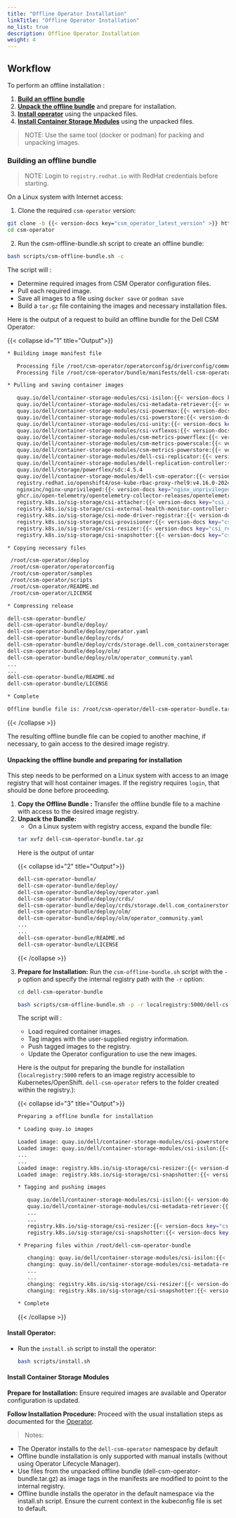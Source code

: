 ```yaml
---
title: "Offline Operator Installation"
linkTitle: "Offline Operator Installation"
no_list: true
description: Offline Operator Installation
weight: 4
---
```


## Workflow

To perform an offline installation :

1. [**Build an offline bundle**](../offline#building-an-offline-bundle-1)
2. [**Unpack the offline bundle**](../offline#unpacking-the-offline-bundle-and-preparing-for-installation-1) and prepare for installation.
3. [**Install operator**](../offline#install-operator-1) using the unpacked files.
4. [**Install Container Storage Modules**](../offline#install-container-storage-module-1) using the unpacked files.

>NOTE: Use the same tool (docker or podman) for packing and unpacking images.

### **Building an offline bundle**

>NOTE: Login to `registry.redhat.io` with RedHat credentials before starting.

On a Linux system with Internet access:

1. Clone the required `csm-operator` version:

```bash
git clone -b {{< version-docs key="csm_operator_latest_version" >}} https://github.com/dell/csm-operator.git
cd csm-operator
```

2. Run the csm-offline-bundle.sh script to create an offline bundle:

```bash
bash scripts/csm-offline-bundle.sh -c
```

The script will :

* Determine required images from CSM Operator configuration files.
* Pull each required image.
* Save all images to a file using `docker save` or `podman save`
* Build a `tar.gz` file containing the images and necessary installation files.

Here is the output of a request to build an offline bundle for the Dell CSM Operator:

{{< collapse id="1" title="Output">}}

```bash
* Building image manifest file

   Processing file /root/csm-operator/operatorconfig/driverconfig/common/default.yaml
   Processing file /root/csm-operator/bundle/manifests/dell-csm-operator.clusterserviceversion.yaml

* Pulling and saving container images

   quay.io/dell/container-storage-modules/csi-isilon:{{< version-docs key="csi_powerscale_latest_version" >}}
   quay.io/dell/container-storage-modules/csi-metadata-retriever:{{< version-docs key="metadata_retriever_latest_version" >}}
   quay.io/dell/container-storage-modules/csi-powermax:{{< version-docs key="csi_powermax_latest_version" >}}
   quay.io/dell/container-storage-modules/csi-powerstore:{{< version-docs key="csi_powerstore_latest_version" >}}
   quay.io/dell/container-storage-modules/csi-unity:{{< version-docs key="csi_unity_latest_version" >}}
   quay.io/dell/container-storage-modules/csi-vxflexos:{{< version-docs key="csi_powerflex_latest_version" >}}
   quay.io/dell/container-storage-modules/csm-metrics-powerflex:{{< version-docs key="csm_metrics_powerflex_image" >}}
   quay.io/dell/container-storage-modules/csm-metrics-powerscale:{{< version-docs key="csm_metrics_powerscale_image" >}}
   quay.io/dell/container-storage-modules/csm-metrics-powerstore:{{< version-docs key="csm_metrics_powerstore_image" >}}
   quay.io/dell/container-storage-modules/dell-csi-replicator:{{< version-docs key="replicator_latest_version" >}}
   quay.io/dell/container-storage-modules/dell-replication-controller:{{< version-docs key="replication_controller_latest_version" >}}
   quay.io/dell/storage/powerflex/sdc:4.5.4
   quay.io/dell/container-storage-modules/dell-csm-operator:{{< version-docs key="csm_operator_latest_version" >}}
   registry.redhat.io/openshift4/ose-kube-rbac-proxy-rhel9:v4.16.0-202409051837.p0.g8ea2c99.assembly.stream.el9
   nginxinc/nginx-unprivileged:{{< version-docs key="nginx_unprivileged_version" >}}
   ghcr.io/open-telemetry/opentelemetry-collector-releases/opentelemetry-collector:{{< version-docs key="opentelemetry_collector_latest_version" >}}
   registry.k8s.io/sig-storage/csi-attacher:{{< version-docs key="csi_attacher_latest_version" >}}
   registry.k8s.io/sig-storage/csi-external-health-monitor-controller:{{< version-docs key="csi_external_health_monitor_controller_latest_version" >}}
   registry.k8s.io/sig-storage/csi-node-driver-registrar:{{< version-docs key="csi_node_driver_registrar_latest_version" >}}
   registry.k8s.io/sig-storage/csi-provisioner:{{< version-docs key="csi_provisioner_latest_version" >}}
   registry.k8s.io/sig-storage/csi-resizer:{{< version-docs key="csi_resizer_latest_version" >}}
   registry.k8s.io/sig-storage/csi-snapshotter:{{< version-docs key="csi_snapshotter_latest_version" >}}

* Copying necessary files

 /root/csm-operator/deploy
 /root/csm-operator/operatorconfig
 /root/csm-operator/samples
 /root/csm-operator/scripts
 /root/csm-operator/README.md
 /root/csm-operator/LICENSE

* Compressing release

dell-csm-operator-bundle/
dell-csm-operator-bundle/deploy/
dell-csm-operator-bundle/deploy/operator.yaml
dell-csm-operator-bundle/deploy/crds/
dell-csm-operator-bundle/deploy/crds/storage.dell.com_containerstoragemodules.yaml
dell-csm-operator-bundle/deploy/olm/
dell-csm-operator-bundle/deploy/olm/operator_community.yaml
...
...
dell-csm-operator-bundle/README.md
dell-csm-operator-bundle/LICENSE

* Complete

Offline bundle file is: /root/csm-operator/dell-csm-operator-bundle.tar.gz
```
{{< /collapse >}}

The resulting offline bundle file can be copied to another machine, if necessary, to gain access to the desired image registry.

#### **Unpacking the offline bundle and preparing for installation**

This step needs to be performed on a Linux system with access to an image registry that will host container images. If the registry requires `login`, that should be done before proceeding.

1. **Copy the Offline Bundle :** Transfer the offline bundle file to a machine with access to the desired image registry.
2. **Unpack the Bundle:**
    - On a Linux system with registry access, expand the bundle file:
    ```bash
    tar xvfz dell-csm-operator-bundle.tar.gz
    ```
   Here is the output of untar
<ul>
{{< collapse id="2" title="Output">}}

   ```bash
   dell-csm-operator-bundle/
   dell-csm-operator-bundle/deploy/
   dell-csm-operator-bundle/deploy/operator.yaml
   dell-csm-operator-bundle/deploy/crds/
   dell-csm-operator-bundle/deploy/crds/storage.dell.com_containerstoragemodules.yaml
   dell-csm-operator-bundle/deploy/olm/
   dell-csm-operator-bundle/deploy/olm/operator_community.yaml
   ...
   ...
   dell-csm-operator-bundle/README.md
   dell-csm-operator-bundle/LICENSE
   ```
{{< /collapse >}}
</ul>

3. **Prepare for Installation:** Run the `csm-offline-bundle.sh` script with the `-p` option and specify the internal registry path with the `-r` option:
      ```bash
      cd dell-csm-operator-bundle

      bash scripts/csm-offline-bundle.sh -p -r localregistry:5000/dell-csm-operator/
      ```

   The script will :

      - Load required container images.
      - Tag images with the user-supplied registry information.
      - Push tagged images to the registry.
      - Update the Operator configuration to use the new images.

      Here is the output for preparing the bundle for installation (`localregistry:5000` refers to an image registry accessible to Kubernetes/OpenShift. `dell-csm-operator` refers to the folder created within the registry.):
<ul>
{{< collapse id="3" title="Output">}}

```bash
Preparing a offline bundle for installation

* Loading quay.io images

Loaded image: quay.io/dell/container-storage-modules/csi-powerstore:{{< version-docs key="csi_powerstore_latest_version" >}}
Loaded image: quay.io/dell/container-storage-modules/csi-isilon:{{< version-docs key="csi_powerscale_latest_version" >}}
...
...
Loaded image: registry.k8s.io/sig-storage/csi-resizer:{{< version-docs key="csi_resizer_latest_version" >}}
Loaded image: registry.k8s.io/sig-storage/csi-snapshotter:{{< version-docs key="csi_snapshotter_latest_version" >}}

* Tagging and pushing images

   quay.io/dell/container-storage-modules/csi-isilon:{{< version-docs key="csi_powerscale_latest_version" >}} -> localregistry:5000/dell-csm-operator/csi-isilon:{{< version-docs key="csi_powerscale_latest_version" >}}
   quay.io/dell/container-storage-modules/csi-metadata-retriever:{{< version-docs key="metadata_retriever_latest_version" >}} -> localregistry:5000/dell-csm-operator/csi-metadata-retriever:{{< version-docs key="metadata_retriever_latest_version" >}}
   ...
   ...
   registry.k8s.io/sig-storage/csi-resizer:{{< version-docs key="csi_resizer_latest_version" >}} -> localregistry:5000/dell-csm-operator/csi-resizer:{{< version-docs key="csi_resizer_latest_version" >}}
   registry.k8s.io/sig-storage/csi-snapshotter:{{< version-docs key="csi_snapshotter_latest_version" >}} -> localregistry:5000/dell-csm-operator/csi-snapshotter:{{< version-docs key="csi_snapshotter_latest_version" >}}

* Preparing files within /root/dell-csm-operator-bundle

   changing: quay.io/dell/container-storage-modules/csi-isilon:{{< version-docs key="csi_powerscale_latest_version" >}} -> localregistry:5000/dell-csm-operator/csi-isilon:{{< version-docs key="csi_powerscale_latest_version" >}}
   changing: quay.io/dell/container-storage-modules/csi-metadata-retriever:{{< version-docs key="metadata_retriever_latest_version" >}} -> localregistry:5000/dell-csm-operator/csi-metadata-retriever:{{< version-docs key="metadata_retriever_latest_version" >}}
   ...
   ...
   changing: registry.k8s.io/sig-storage/csi-resizer:{{< version-docs key="csi_resizer_latest_version" >}} -> localregistry:5000/dell-csm-operator/csi-resizer:{{< version-docs key="csi_resizer_latest_version" >}}
   changing: registry.k8s.io/sig-storage/csi-snapshotter:{{< version-docs key="csi_snapshotter_latest_version" >}} -> localregistry:5000/dell-csm-operator/csi-snapshotter:{{< version-docs key="csi_snapshotter_latest_version" >}}

* Complete
```
{{< /collapse >}}

</ul>

#### **Install Operator:**

   - Run the `install.sh` script to install the operator:

      ```bash
      bash scripts/install.sh
      ```
#### **Install Container Storage Modules**

**Prepare for Installation:** Ensure required images are available and Operator configuration is updated.

**Follow Installation Procedure:** Proceed with the usual installation steps as documented for the [Operator](docs/getting-started/installation/operator/operatorinstallation_openshift/#installation).

>Notes:
- The Operator installs to the `dell-csm-operator` namespace by default
- Offline bundle installation is only supported with manual installs (without using Operator Lifecycle Manager).
- Use files from the unpacked offline bundle (dell-csm-operator-bundle.tar.gz) as image tags in the manifests are modified to point to the internal registry.
- Offline bundle installs the operator in the default namespace via the install.sh script. Ensure the current context in the kubeconfig file is set to default.

